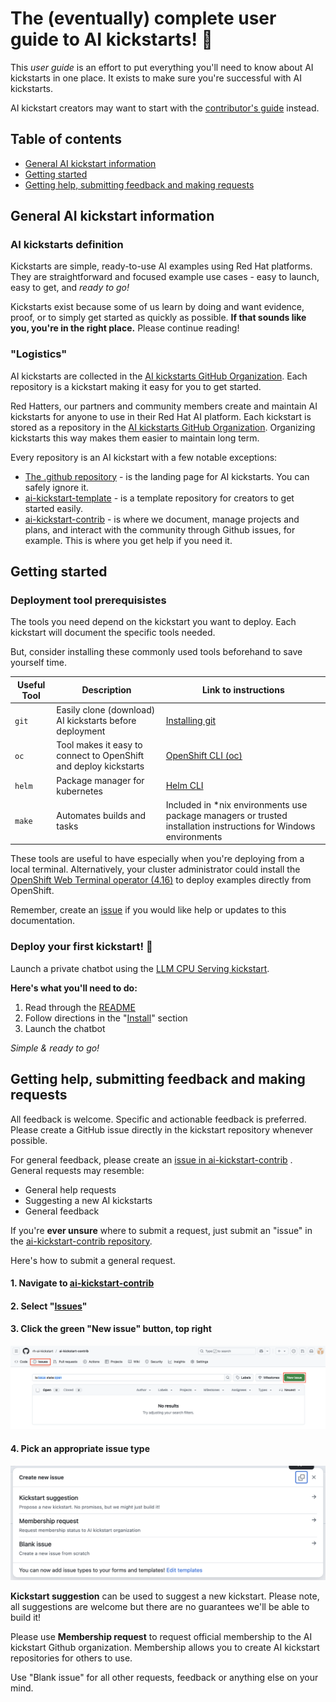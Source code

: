 # The (eventually) complete user guide to AI kickstarts! :raised_hands: 

This *user guide* is an effort 
to put everything you'll need to know about AI kickstarts in one place. It
exists to make sure you're successful with AI kickstarts. 

AI kickstart creators may want to start with the 
[contributor's guide](CONTRIBUTING.md)
instead.

## Table of contents
* [General AI kickstart information](#general-ai-kickstart-information)
* [Getting started](#getting-started)
* [Getting help, submitting feedback and making requests](#getting-help-submitting-feedback-and-making-requests)

## General AI kickstart information 

### AI kickstarts definition 

Kickstarts are simple, ready-to-use AI examples using Red Hat platforms. 
They are straightforward and focused example use cases - easy to launch, easy to
get, and *ready to go!*

Kickstarts exist because some of us learn by doing and want evidence, proof, or
to simply get started as quickly as possible. **If that sounds like you, you're
in the right place.** Please continue reading!

### "Logistics" 

AI kickstarts are collected in the 
[AI kickstarts GitHub Organization](https://github.com/rh-ai-kickstart). 
Each repository is a kickstart making it easy for you to get started. 

Red Hatters, our partners and community members create and maintain AI
kickstarts for anyone to use in their Red Hat AI platform. Each kickstart is
stored as a repository in the 
[AI kickstarts GitHub Organization](https://github.com/rh-ai-kickstart). 
Organizing kickstarts this way makes them easier to maintain long term. 

Every repository is an AI kickstart with a few notable exceptions: 
* [The .github repository](https://github.com/rh-ai-kickstart/.github) - is the landing page for AI kickstarts. You can safely ignore it.
* [ai-kickstart-template](https://github.com/rh-ai-kickstart/ai-kickstart-template) - is a template repository for creators to get started easily.
* [ai-kickstart-contrib](https://github.com/rh-ai-kickstart/ai-kickstart-contrib) - is where we document, manage projects and plans, and interact with the community through Github issues, for example. This is where you get help if you need it. 


## Getting started

### Deployment tool prerequisistes 

The tools you need depend on the kickstart you want to deploy. Each kickstart
will document the specific tools needed. 

But, consider installing these commonly used tools beforehand to save yourself time. 

| Useful Tool | Description | Link to instructions | 
| --- | --- | --- | 
| `git` | Easily clone (download) AI kickstarts before deployment | [Installing git](https://git-scm.com/book/en/v2/Getting-Started-Installing-Git) | 
| `oc` | Tool makes it easy to connect to OpenShift and deploy kickstarts | [OpenShift CLI (oc)](https://docs.redhat.com/en/documentation/openshift_container_platform/4.8/html/cli_tools/openshift-cli-oc#cli-getting-started) | 
| `helm` | Package manager for kubernetes | [Helm CLI](https://docs.redhat.com/en/documentation/openshift_container_platform/4.3/html/cli_tools/helm-cli#getting-started-with-helm-on-openshift-container-platform)  | 
| `make` | Automates builds and tasks | Included in \*nix environments use package managers or trusted installation instructions for Windows environments | 

These tools are useful to have especially when you're deploying from a local
terminal. Alternatively, your cluster administrator could install the 
[OpenShift Web Terminal operator (4.16)](https://docs.redhat.com/en/documentation/openshift_container_platform/4.16/html/web_console/web-terminal#installing-web-terminal)
to deploy examples directly from OpenShift. 

Remember, create an 
[issue](https://github.com/rh-ai-kickstart/ai-kickstart-contrib/issues)
 if you would like help or updates to this documentation. 


### Deploy your first kickstart! :rocket: 

Launch a private chatbot using the 
[LLM CPU Serving kickstart](https://github.com/rh-ai-kickstart/llm-cpu-serving). 

**Here's what you'll need to do:**
1. Read through the [README](https://github.com/rh-ai-kickstart/llm-cpu-serving)
2. Follow directions in the "[Install](https://github.com/rh-ai-kickstart/llm-cpu-serving?tab=readme-ov-file#install)" section 
3. Launch the chatbot

*Simple & ready to go!* 


## Getting help, submitting feedback and making requests 

All feedback is welcome. Specific and actionable feedback is preferred. Please
create a GitHub issue directly in the kickstart repository whenever possible.

For general feedback, please create an
[issue in ai-kickstart-contrib](https://github.com/rh-ai-kickstart/ai-kickstart-contrib/issues)
. General requests may resemble: 
* General help requests 
* Suggesting a new AI kickstarts 
* General feedback

If you're **ever unsure** where to submit a request, just submit an "issue" in the 
[ai-kickstart-contrib repository](https://github.com/rh-ai-kickstart/ai-kickstart-contrib/issues).

Here's how to submit a general request. 

#### 1. Navigate to [ai-kickstart-contrib](https://github.com/rh-ai-kickstart/ai-kickstart-contrib/tree/main)

#### 2. Select "[Issues](https://github.com/rh-ai-kickstart/ai-kickstart-contrib/issues)"

#### 3. Click the green "New issue" button, top right 

![rh-ai-kickstart-contrib-issues.png](assets/images/rh-ai-kickstart-contrib-issues.png)

#### 4. Pick an appropriate issue type 

![rh-ai-kickstart-contrib-new-issue.png](assets/images/rh-ai-kickstart-contrib-new-issue.png)

**Kickstart suggestion** can be used to suggest a new kickstart. Please note, all
suggestions are welcome but there are no guarantees we'll be able to build it! 

Please use **Membership request** to request official membership to the AI
kickstart Github organization. Membership allows you to create AI kickstart
repositories for others to use. 

Use "Blank issue" for all other requests, feedback or anything else on your
mind. 


